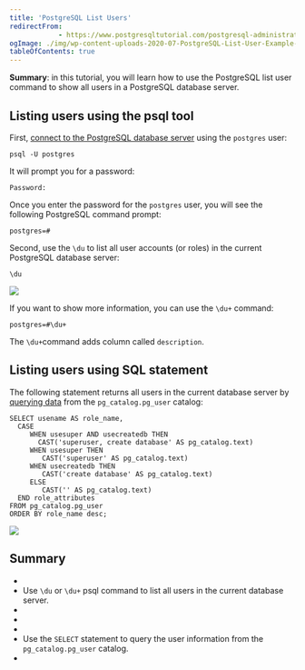 ```yaml
---
title: 'PostgreSQL List Users'
redirectFrom: 
            - https://www.postgresqltutorial.com/postgresql-administration/postgresql-list-users/
ogImage: ./img/wp-content-uploads-2020-07-PostgreSQL-List-User-Example-1.png
tableOfContents: true
---
```



**Summary**: in this tutorial, you will learn how to use the PostgreSQL list user command to show all users in a PostgreSQL database server.





## Listing users using the psql tool





First, [connect to the PostgreSQL database server](https://www.postgresqltutorial.com/postgresql-jdbc/connecting-to-postgresql-database/) using the `postgres` user:





```
psql -U postgres
```





It will prompt you for a password:





```
Password:
```





Once you enter the password for the `postgres` user, you will see the following PostgreSQL command prompt:





```
postgres=#
```





Second, use the `\du` to list all user accounts (or roles) in the current PostgreSQL database server:





```
\du
```





![](./img/wp-content-uploads-2020-07-PostgreSQL-List-User-Example-1.png)





If you want to show more information, you can use the `\du+` command:





```
postgres=#\du+
```





The `\du+`command adds column called `description`.





## Listing users using SQL statement





The following statement returns all users in the current database server by [querying data](https://www.postgresqltutorial.com/postgresql-tutorial/postgresql-select/) from the `pg_catalog.pg_user` catalog:





```
SELECT usename AS role_name,
  CASE
     WHEN usesuper AND usecreatedb THEN
	   CAST('superuser, create database' AS pg_catalog.text)
     WHEN usesuper THEN
	    CAST('superuser' AS pg_catalog.text)
     WHEN usecreatedb THEN
	    CAST('create database' AS pg_catalog.text)
     ELSE
	    CAST('' AS pg_catalog.text)
  END role_attributes
FROM pg_catalog.pg_user
ORDER BY role_name desc;
```





![](./img/wp-content-uploads-2020-07-PostgreSQL-List-User-Using-SQL-example.png)





## Summary





- 
- Use `\du` or `\du+` psql command to list all users in the current database server.
- 
-
- 
- Use the `SELECT` statement to query the user information from the `pg_catalog.pg_user` catalog.
- 


